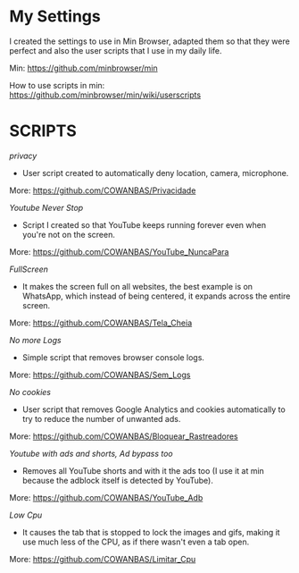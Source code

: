 # My Settings
I created the settings to use in Min Browser, adapted them so that they were perfect and also the user scripts that I use in my daily life.

Min: https://github.com/minbrowser/min

How to use scripts in min: https://github.com/minbrowser/min/wiki/userscripts

# SCRIPTS

*privacy*

* User script created to automatically deny location, camera, microphone.

More: https://github.com/COWANBAS/Privacidade

*Youtube Never Stop*

* Script I created so that YouTube keeps running forever even when you're not on the screen.

More: https://github.com/COWANBAS/YouTube_NuncaPara


*FullScreen*

* It makes the screen full on all websites, the best example is on WhatsApp, which instead of being centered, it expands across the entire screen.

More: https://github.com/COWANBAS/Tela_Cheia

*No more Logs*

* Simple script that removes browser console logs.

More: https://github.com/COWANBAS/Sem_Logs

*No cookies*

* User script that removes Google Analytics and cookies automatically to try to reduce the number of unwanted ads.

More: https://github.com/COWANBAS/Bloquear_Rastreadores

*Youtube with ads and shorts, Ad bypass too*

* Removes all YouTube shorts and with it the ads too (I use it at min because the adblock itself is detected by YouTube).

More: https://github.com/COWANBAS/YouTube_Adb

*Low Cpu*

* It causes the tab that is stopped to lock the images and gifs, making it use much less of the CPU, as if there wasn't even a tab open.

More: https://github.com/COWANBAS/Limitar_Cpu
